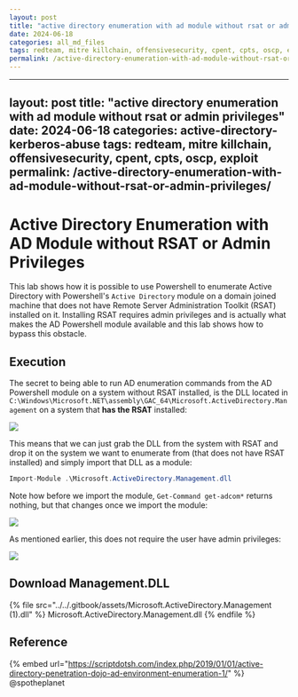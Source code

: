 ```yaml
---
layout: post
title: "active directory enumeration with ad module without rsat or admin privileges"
date: 2024-06-18
categories: all_md_files
tags: redteam, mitre killchain, offensivesecurity, cpent, cpts, oscp, exploit
permalink: /active-directory-enumeration-with-ad-module-without-rsat-or-admin-privileges/
---
```


---
layout: post
title: "active directory enumeration with ad module without rsat or admin privileges"
date: 2024-06-18
categories: active-directory-kerberos-abuse
tags: redteam, mitre killchain, offensivesecurity, cpent, cpts, oscp, exploit
permalink: /active-directory-enumeration-with-ad-module-without-rsat-or-admin-privileges/
---

# Active Directory Enumeration with AD Module without RSAT or Admin Privileges

This lab shows how it is possible to use Powershell to enumerate Active Directory with Powershell's `Active Directory` module on a domain joined machine that does not have Remote Server Administration Toolkit (RSAT) installed on it. Installing RSAT requires admin privileges and is actually what makes the AD Powershell module available and this lab shows how to bypass this obstacle.

## Execution

The secret to being able to run AD enumeration commands from the AD Powershell module on a system without RSAT installed, is the DLL located in `C:\Windows\Microsoft.NET\assembly\GAC_64\Microsoft.ActiveDirectory.Management` on a system that **has the RSAT** installed:

![](<../../.gitbook/assets/Screenshot from 2019-02-03 14-20-10.png>)

This means that we can just grab the DLL from the system with RSAT and drop it on the system we want to enumerate from (that does not have RSAT installed) and simply import that DLL as a module:

```csharp
Import-Module .\Microsoft.ActiveDirectory.Management.dll
```

Note how before we import the module, `Get-Command get-adcom*` returns nothing, but that changes once we import the module:

![](<../../.gitbook/assets/Screenshot from 2019-02-03 14-23-34.png>)

As mentioned earlier, this does not require the user have admin privileges:

![](<../../.gitbook/assets/Screenshot from 2019-02-03 14-37-35.png>)

## Download Management.DLL

{% file src="../../.gitbook/assets/Microsoft.ActiveDirectory.Management (1).dll" %}
Microsoft.ActiveDirectory.Management.dll
{% endfile %}

## Reference

{% embed url="https://scriptdotsh.com/index.php/2019/01/01/active-directory-penetration-dojo-ad-environment-enumeration-1/" %}
@spotheplanet
